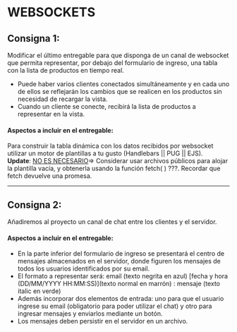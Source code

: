 # WEBSOCKETS

## Consigna 1:

Modificar el último entregable para que disponga de un canal de websocket que permita representar, por debajo del formulario de ingreso, una tabla con la lista de productos en tiempo real.

- Puede haber varios clientes conectados simultáneamente y en cada uno de ellos se reflejarán los cambios que se realicen en los productos sin necesidad de recargar la vista.
- Cuando un cliente se conecte, recibirá la lista de productos a representar en la vista.

#### Aspectos a incluir en el entregable:

Para construir la tabla dinámica con los datos recibidos por websocket utilizar un motor de plantillas a tu gusto (Handlebars || PUG || EJS).\
**Update**: <u>NO ES NECESARIO</u>=> Considerar usar archivos públicos para alojar la plantilla vacía, y obtenerla usando la función fetch( ) ???. Recordar que fetch devuelve una promesa.

---

## Consigna 2:

Añadiremos al proyecto un canal de chat entre los clientes y el servidor.

#### Aspectos a incluir en el entregable:

- En la parte inferior del formulario de ingreso se presentará el centro de mensajes almacenados en el servidor, donde figuren los mensajes de todos los usuarios identificados por su email.
- El formato a representar será: email (texto negrita en azul) [fecha y hora (DD/MM/YYYY HH:MM:SS)](texto normal en marrón) : mensaje (texto italic en verde)
- Además incorporar dos elementos de entrada: uno para que el usuario ingrese su email (obligatorio para poder utilizar el chat) y otro para ingresar mensajes y enviarlos mediante un botón.
- Los mensajes deben persistir en el servidor en un archivo.
